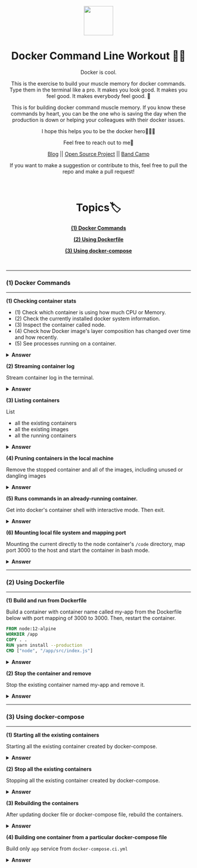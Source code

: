<div align="center">
  <img height="80" src="./img/docker-logo.jpg">
  <h1>Docker Command Line Workout 💪🏼</h1>

<span>Docker is cool.

This is the exercise to build your muscle memory for docker commands. Type them in the terminal like a pro. It makes you look good. It makes you feel good. It makes everybody feel good. 🥳

This is for building docker command muscle memory. If you know these commands by heart, you can be the one who is saving the day when the production is down or helping your colleagues with their docker issues.

I hope this helps you to be the docker hero🤟💀🤟

Feel free to reach out to me🤙 <br />

<a href="https://www.mydatahack.com" target="_blank">Blog</a> || <a href="https://github.com/aws-lambda-template-generator" target="_blank">Open Source Project</a> || <a href="https://thehondas.bandcamp.com/" target="_blank">Band Camp</a>

If you want to make a suggestion or contribute to this, feel free to pull the repo and make a pull request!

</span>
<br />
<h1>Topics🏷</h1>
<p><b><a href="#1">(1) Docker Commands</a></b></P>
<p><b><a href="#2">(2) Using Dockerfile</a></b></P>
<p><b><a href="#3">(3) Using docker-compose</a></b></P>
</div>
<br />

---

<span id="1"></span>

### (1) Docker Commands

---

<b>(1) Checking container stats</b>

- (1) Check which container is using how much CPU or Memory.
- (2) Check the currently installed docker system information.
- (3) Inspect the container called node.
- (4) Check how Docker image's layer composition has changed over time and how recently.
- (5) See processes running on a container.

<details><summary><b>Answer</b></summary>

```bash
# (1) It displays a live stream of container resource usage statistics
docker stats
# (2)
docker info
# (3)
docker inspect node
# (4)
docker history <container name, e.g. node>
# (5)
docker top <CONTAINER ID>
```

</details>

<b>(2) Streaming container log</b>

Stream container log in the terminal.

<details><summary><b>Answer</b></summary>
-f will allow you to stream the log.

```bash
docker logs -f <Container Name>
```

</details>

<b>(3) Listing containers</b>

List

- all the existing containers
- all the existing images
- all the running containers

<details><summary><b>Answer</b></summary>

```bash
docker container list --all

docker images -a
# or docker image ls

docker ps
```

</details>

<b>(4) Pruning containers in the local machine</b>

Remove the stopped container and all of the images, including unused or dangling images

<details><summary><b>Answer</b></summary>

```bash
docker system prune -a
```

</details>

<b>(5) Runs commands in an already-running container.</b>

Get into docker's container shell with interactive mode. Then exit.

<details><summary><b>Answer</b></summary>

`docker exec` will allow you to execute a command against a running container. This is different from `docker run` because `docker run` will start a new container whereas `docker exec` runs the command in an already-running container.

```bash
# -i: Interactive
# -t: Allocate a pseudo-TTY
docker exec -it <container-name> bash # this works most of the time

# some containers need to do it like this
docker exec -it <container-name>  /bin/sh  # e.g node alpine containers
docker exec -it <container-name>  /bin/bash

# then exit
exit
```

</details>

<b>(6) Mounting local file system and mapping port</b>

Mounting the current directly to the node container's `/code` directory, map port 3000 to the host and start the container in bash mode.

<details><summary><b>Answer</b></summary>

```bash
# we can use either volume or mount options.
docker run -it -v "$(pwd)":/code -p 3000:3000 node bash
docker run -it --mount type=bind,source="${PWD}",target=/code -p 3000:3000 node bash
```

</details>

---

<span id="2"></span>

### (2) Using Dockerfile

---

<b>(1) Build and run from Dockerfile</b>

Build a container with container name called my-app from the Dockerfile below with port mapping of 3000 to 3000. Then, restart the container.

```dockerfile
FROM node:12-alpine
WORKDIR /app
COPY . .
RUN yarn install --production
CMD ["node", "/app/src/index.js"]
```

<details><summary><b>Answer</b></summary>

```bash
# Build the image
docker build -t my-app .

# Start the container with port mapped to 3000.
docker run -dp 3000:3000 my-app

# Stop the container
docker stop my-app

# Start the container
docker start my-app
```

</details>

<b>(2) Stop the container and remove</b>

Stop the existing container named my-app and remove it.

<details><summary><b>Answer</b></summary>

```bash
# -f will stop and remove the container
docker rm <container-id or name> -f

# Alternatively stop and remove
docker stop <container-id or name>
docker rm <container-id or name>
```

</details>

---

<span id="3"></span>

### (3) Using docker-compose

---

<b>(1) Starting all the existing containers</b>

Starting all the existing container created by docker-compose.

<details><summary><b>Answer</b></summary>

```bash
docker-compose start
```

</details>

<b>(2) Stop all the existing containers</b>

Stopping all the existing container created by docker-compose.

<details><summary><b>Answer</b></summary>

```bash
docker-compose stop
```

</details>

<b>(3) Rebuilding the containers</b>

After updating docker file or docker-compose file, rebuild the containers.

<details><summary><b>Answer</b></summary>

This will update the container and restart the container. It will take up the terminal process. If you do `ctrl` + `c`, it will stop all the containers.

```bash
docker-compose up --build
```

Of course, we can run container in a detached mode. This will keep all the container running.

```bash
docker-compose up --build -d
```

</details>

<b>(4) Building one container from a particular docker-compose file</b>

Build only `app` service from `docker-compose.ci.yml`

<details><summary><b>Answer</b></summary>

We can just add the service name as blow. -f is to specify which file. -d is in detached mode.

```bash
docker-compose -f docker-compose.ci.yml up app -d
```

</details>
